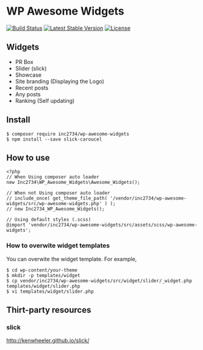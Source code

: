 # WP Awesome Widgets

[![Build Status](https://travis-ci.org/inc2734/wp-awesome-widgets.svg?branch=master)](https://travis-ci.org/inc2734/wp-awesome-widgets)
[![Latest Stable Version](https://poser.pugx.org/inc2734/wp-awesome-widgets/v/stable)](https://packagist.org/packages/inc2734/wp-awesome-widgets)
[![License](https://poser.pugx.org/inc2734/wp-awesome-widgets/license)](https://packagist.org/packages/inc2734/wp-awesome-widgets)

## Widgets

* PR Box
* Slider (slick)
* Showcase
* Site branding (Displaying the Logo)
* Recent posts
* Any posts
* Ranking (Self updating)

## Install
```
$ composer require inc2734/wp-awesome-widgets
$ npm install --save slick-caroucel
```

## How to use
```
<?php
// When Using composer auto loader
new Inc2734\WP_Awesome_Widgets\Awesome_Widgets();

// When not Using composer auto loader
// include_once( get_theme_file_path( '/vendor/inc2734/wp-awesome-widgets/src/wp-awesome-widgets.php' ) );
// new Inc2734_WP_Awesome_Widgets();
```

```
// Using default styles (.scss)
@import 'vendor/inc2734/wp-awesome-widgets/src/assets/scss/wp-awesome-widgets';
```

### How to overwite widget templates
You can overwite the widget template.
For example,

```
$ cd wp-content/your-theme
$ mkdir -p templates/widget
$ cp vendor/inc2734/wp-awesome-widgets/src/widget/slider/_widget.php templates/widget/slider.php
$ vi templates/widget/slider.php
```

## Thirt-party resources
### slick
http://kenwheeler.github.io/slick/
